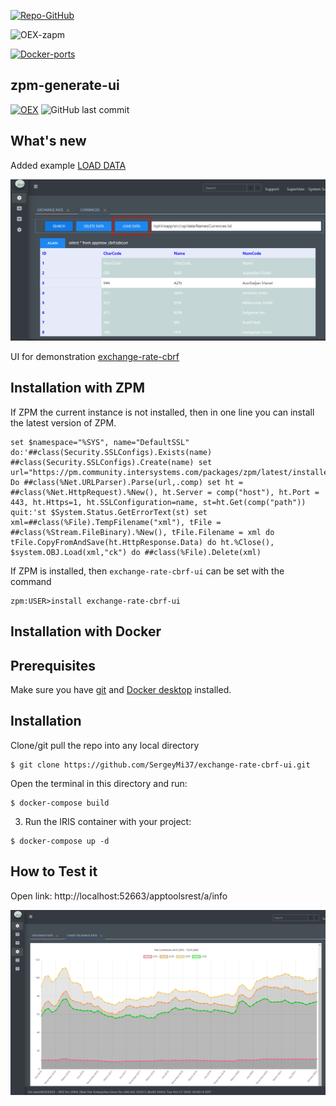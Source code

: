 [![Repo-GitHub](https://img.shields.io/badge/dynamic/xml?color=gold&label=GitHub%20module.xml&prefix=ver.&query=%2F%2FVersion&url=https%3A%2F%2Fraw.githubusercontent.com%2Fsergeymi37%2Fexchange-rate-cbrf-ui%2Fmaster%2Fmodule.xml)](https://raw.githubusercontent.com/sergeymi37/exchange-rate-cbrf-ui/master/module.xml)
 
![OEX-zapm](https://img.shields.io/badge/dynamic/json?url=https:%2F%2Fpm.community.intersystems.com%2Fpackages%2Fexchange-rate-cbrf-ui%2F&label=ZPM-pm.community.intersystems.com&query=$.version&color=green&prefix=exchange-rate-cbrf-ui)
 
[![Docker-ports](https://img.shields.io/badge/dynamic/yaml?color=blue&label=docker-compose&prefix=ports%20-%20&query=%24.services.iris.ports&url=https%3A%2F%2Fraw.githubusercontent.com%2Fsergeymi37%2Fexchange-rate-cbrf-ui%2Fmaster%2Fdocker-compose.yml)](https://raw.githubusercontent.com/sergeymi37/exchange-rate-cbrf-ui/master/docker-compose.yml)
 
## zpm-generate-ui

 [![OEX](https://img.shields.io/badge/Available%20on-Intersystems%20Open%20Exchange-00b2a9.svg)](https://openexchange.intersystems.com/package/exchange-rate-cbrf-ui)
 <img alt="GitHub last commit" src="https://img.shields.io/github/last-commit/SergeyMi37/exchange-rate-cbrf-ui">

## What's new
Added example [LOAD DATA](https://github.com/SergeyMi37/exchange-rate-cbrf-ui/blob/48acfe364a446f3c112d897ee49760607ea45cff/src/cls/appmsw/cbrf/rateinfo.cls#L268)

![Link](https://raw.githubusercontent.com/sergeymi37/exchange-rate-cbrf-ui/master/doc/Screenshot_82.png)

 
UI for demonstration [exchange-rate-cbrf](https://openexchange.intersystems.com/package/exchange-rate-cbrf)
 
## Installation with ZPM

If ZPM the current instance is not installed, then in one line you can install the latest version of ZPM.
```
set $namespace="%SYS", name="DefaultSSL" do:'##class(Security.SSLConfigs).Exists(name) ##class(Security.SSLConfigs).Create(name) set url="https://pm.community.intersystems.com/packages/zpm/latest/installer" Do ##class(%Net.URLParser).Parse(url,.comp) set ht = ##class(%Net.HttpRequest).%New(), ht.Server = comp("host"), ht.Port = 443, ht.Https=1, ht.SSLConfiguration=name, st=ht.Get(comp("path")) quit:'st $System.Status.GetErrorText(st) set xml=##class(%File).TempFilename("xml"), tFile = ##class(%Stream.FileBinary).%New(), tFile.Filename = xml do tFile.CopyFromAndSave(ht.HttpResponse.Data) do ht.%Close(), $system.OBJ.Load(xml,"ck") do ##class(%File).Delete(xml)
```
If ZPM is installed, then `exchange-rate-cbrf-ui` can be set with the command
```
zpm:USER>install exchange-rate-cbrf-ui
```
## Installation with Docker

## Prerequisites
Make sure you have [git](https://git-scm.com/book/en/v2/Getting-Started-Installing-Git) and [Docker desktop](https://www.docker.com/products/docker-desktop) installed.

## Installation
Clone/git pull the repo into any local directory

```
$ git clone https://github.com/SergeyMi37/exchange-rate-cbrf-ui.git
```

Open the terminal in this directory and run:

```
$ docker-compose build
```

3. Run the IRIS container with your project:

```
$ docker-compose up -d
```

## How to Test it
Open link: http://localhost:52663/apptoolsrest/a/info

![Link](https://raw.githubusercontent.com/sergeymi37/exchange-rate-cbrf-ui/master/doc/Screenshot_51.png)
